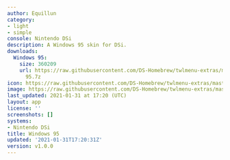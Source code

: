 ```yaml
---
author: Equillun
category:
- light
- simple
console: Nintendo DSi
description: A Windows 95 skin for DSi.
downloads:
  Windows 95:
    size: 360209
    url: https://raw.githubusercontent.com/DS-Homebrew/twlmenu-extras/master/_nds/TWiLightMenu/dsimenu/themes/Windows
      95.7z
icon: https://raw.githubusercontent.com/DS-Homebrew/twlmenu-extras/master/_nds/TWiLightMenu/dsimenu/themes/meta/Windows%2095/icon.png
image: https://raw.githubusercontent.com/DS-Homebrew/twlmenu-extras/master/_nds/TWiLightMenu/dsimenu/themes/meta/Windows%2095/icon.png
last_updated: 2021-01-31 at 17:20 (UTC)
layout: app
license: ''
screenshots: []
systems:
- Nintendo DSi
title: Windows 95
updated: '2021-01-31T17:20:31Z'
version: v1.0.0
---
```


